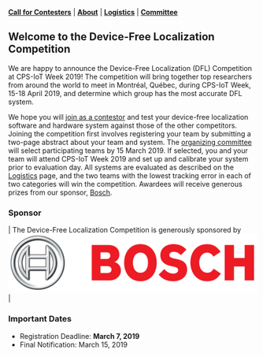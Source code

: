 [**Call for Contesters**](call.html) | [**About**](about.html) | [**Logistics**](evaulation.html) | [**Committee**](committee.html) 

## Welcome to the Device-Free Localization Competition

We are happy to announce the Device-Free Localization (DFL) Competition at CPS-IoT Week 2019!  The competition will bring together top researchers from around the world to meet in Montréal, Québec, during CPS-IoT Week, 15-18 April 2019, and determine which group has the most accurate DFL system.  

We hope you will [join as a contestor](call.html) and test your device-free localization software and hardware system against those of the other competitors.  Joining the competition first involves registering your team by submitting a two-page abstract about your team and system.  The [organizing committee](committee.html) will select participating teams by 15 March 2019.  If selected, you and your team will attend CPS-IoT Week 2019 and set up and calibrate your system prior to evaluation day.  All systems are evaluated as described on the [Logistics](evaluation.html) page, and the two teams with the lowest tracking error in each of two categories will win the competition.  Awardees will receive generous prizes from our sponsor, [Bosch](https://www.bosch.com/).

### Sponsor
| The Device-Free Localization Competition is generously sponsored by 
![Bosch](bosch-logo.png) |

### Important Dates
* Registration Deadline: **March 7, 2019**
* Final Notification: March 15, 2019

